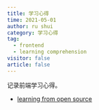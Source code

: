 ```yaml
---
title: 学习心得
time: 2021-05-01
author: ru shui
category: 学习心得
tag:
  - frontend
  - learning comprehension
visitor: false
article: false
---
```


记录前端学习心得。

- [learning from open source](./open-source/README.md)
